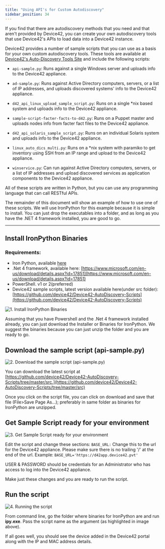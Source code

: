 ```yaml
---
title: "Using API's for Custom Autodiscovery"
sidebar_position: 34
---
```

If you find that there are autodiscovery methods that you need and that aren't provided by Device42, you can create your own autodiscovery tools that use Device42's APIs to load data into a Device42 instance.

Device42 provides a number of sample scripts that you can use as a basis for your own custom autodiscovery tools. These tools are available at [Device42's Auto-Discovery Tools Site](https://github.com/device42/Device42-AutoDiscovery-Scripts) and include the following scripts:

- `api-sample.py`: Runs against a single Windows server and uploads info to the Device42 appliance.

- `ad-sample.py`: Runs against Active Directory computers, servers, or a list of IP addresses, and uploads discovered systems' info to the Device42 appliance.

- `d42_api_linux_upload_sample_script.py`: Runs on a single *nix based system and uploads info to the Device42 appliance.

- `sample-script-facter-facts-to-d42.py`: Runs on a Puppet master and uploads nodes info from facter fact files to the Device42 appliance.

- `d42_api_solaris_sample_script.py`: Runs on an individual Solaris system and uploads info to the Device42 appliance.

- `linux_auto_dics_multi.py`: Runs on a *nix system with paramiko to get inventory using SSH from an IP range and upload to the Device42 appliance.

- `winservice.py`: Can run against Active Directory computers, servers, or a list of IP addresses and upload discovered services as application components to the Device42 appliance.

All of these scripts are written in Python, but you can use any programming language that can call RESTful APIs.

The remainder of this document will show an example of how to use one of these scripts. We will use IronPython for this example because it is simple to install. You can just drop the executables into a folder, and as long as you have the .NET 4 framework installed, you are good to go.

* * *

## Install IronPython Binaries

### Requirements:

- Iron Python, available [here](https://ironpython.net/download/)
- .Net 4 framework, available here: [https://www.microsoft.com/en-us/download/details.aspx?id=17851](https://www.microsoft.com/en-us/download/details.aspx?id=17851)
- PowerShell. v1 or 2(preferred)
- Device42 sample scripts, latest version available here(under src folder): [https://github.com/device42/Device42-AutoDiscovery-Scripts](https://github.com/device42/Device42-AutoDiscovery-Scripts)

![1. Install IronPython Binaries](/assets/images/wpid2786-1._Install_IronPython_Binaries.png)

Assuming that you have Powershell and the .Net 4 framework installed already, you can just download the Installer or Binaries for IronPython. We suggest the binaries because you can just unzip the folder and you are ready to go.

## Download the sample script (api-sample.py)

![2. Download the sample script (api-sample.py)](/assets/images/wpid2787-2._Download_the_sample_script__api-sample.py_.png)

You can download the latest script at [https://github.com/device42/Device42-AutoDiscovery-Scripts/tree/master/src.](https://github.com/device42/Device42-AutoDiscovery-Scripts/tree/master/src)

Once you click on the script file, you can click on download and save that file (File>Save Page As...); preferably in same folder as binaries for IronPython are unzipped.

## Get Sample Script ready for your environment

![3. Get Sample Script ready for your environment](/assets/images/wpid2788-3.png)

Edit the script and change these sections: `BASE_URL:` Change this to the url for the Device42 appliance. Please make sure there is no trailing '/' at the end of the url. Example: `BASE_URL='https://d42app.device42.pvt'`

USER & PASSWORD should be credentials for an Administrator who has access to log into the Device42 appliance.

Make just these changes and you are ready to run the script.

## Run the script

![4. Running the script](/assets/images/wpid2789-4.png)

From command line, go the folder where binaries for IronPython are and run **ipy.exe**. Pass the script name as the argument (as highlighted in image above).

If all goes well, you should see the device added in the Device42 portal along with the IP and MAC address details.
